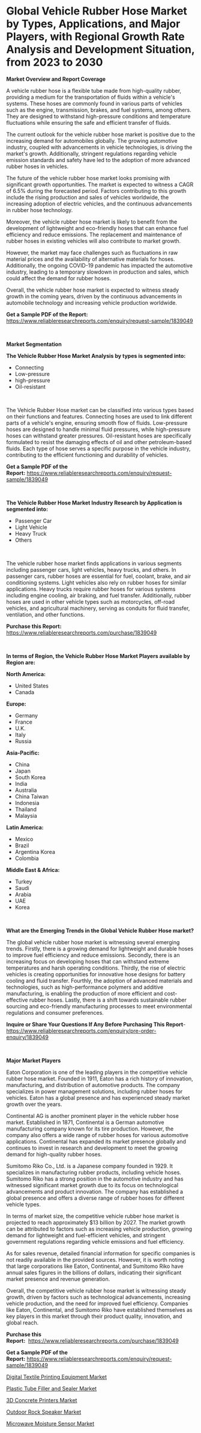 <p><h1>Global Vehicle Rubber Hose Market by Types, Applications, and Major Players, with Regional Growth Rate Analysis and Development Situation, from 2023 to 2030</h1></p><p><strong>Market Overview and Report Coverage</strong></p>
<p><p>A vehicle rubber hose is a flexible tube made from high-quality rubber, providing a medium for the transportation of fluids within a vehicle's systems. These hoses are commonly found in various parts of vehicles such as the engine, transmission, brakes, and fuel systems, among others. They are designed to withstand high-pressure conditions and temperature fluctuations while ensuring the safe and efficient transfer of fluids.</p><p>The current outlook for the vehicle rubber hose market is positive due to the increasing demand for automobiles globally. The growing automotive industry, coupled with advancements in vehicle technologies, is driving the market's growth. Additionally, stringent regulations regarding vehicle emission standards and safety have led to the adoption of more advanced rubber hoses in vehicles.</p><p>The future of the vehicle rubber hose market looks promising with significant growth opportunities. The market is expected to witness a CAGR of 6.5% during the forecasted period. Factors contributing to this growth include the rising production and sales of vehicles worldwide, the increasing adoption of electric vehicles, and the continuous advancements in rubber hose technology.</p><p>Moreover, the vehicle rubber hose market is likely to benefit from the development of lightweight and eco-friendly hoses that can enhance fuel efficiency and reduce emissions. The replacement and maintenance of rubber hoses in existing vehicles will also contribute to market growth.</p><p>However, the market may face challenges such as fluctuations in raw material prices and the availability of alternative materials for hoses. Additionally, the ongoing COVID-19 pandemic has impacted the automotive industry, leading to a temporary slowdown in production and sales, which could affect the demand for rubber hoses.</p><p>Overall, the vehicle rubber hose market is expected to witness steady growth in the coming years, driven by the continuous advancements in automobile technology and increasing vehicle production worldwide.</p></p>
<p><strong>Get a Sample PDF of the Report:</strong> <a href="https://www.reliableresearchreports.com/enquiry/request-sample/1839049">https://www.reliableresearchreports.com/enquiry/request-sample/1839049</a></p>
<p>&nbsp;</p>
<p><strong>Market Segmentation</strong></p>
<p><strong>The Vehicle Rubber Hose Market Analysis by types is segmented into:</strong></p>
<p><ul><li>Connecting</li><li>Low-pressure</li><li>high-pressure</li><li>Oil-resistant</li></ul></p>
<p>&nbsp;</p>
<p><p>The Vehicle Rubber Hose market can be classified into various types based on their functions and features. Connecting hoses are used to link different parts of a vehicle's engine, ensuring smooth flow of fluids. Low-pressure hoses are designed to handle minimal fluid pressures, while high-pressure hoses can withstand greater pressures. Oil-resistant hoses are specifically formulated to resist the damaging effects of oil and other petroleum-based fluids. Each type of hose serves a specific purpose in the vehicle industry, contributing to the efficient functioning and durability of vehicles.</p></p>
<p><strong>Get a Sample PDF of the Report:</strong>&nbsp;<a href="https://www.reliableresearchreports.com/enquiry/request-sample/1839049">https://www.reliableresearchreports.com/enquiry/request-sample/1839049</a></p>
<p>&nbsp;</p>
<p><strong>The Vehicle Rubber Hose Market Industry Research by Application is segmented into:</strong></p>
<p><ul><li>Passenger Car</li><li>Light Vehicle</li><li>Heavy Truck</li><li>Others</li></ul></p>
<p>&nbsp;</p>
<p><p>The vehicle rubber hose market finds applications in various segments including passenger cars, light vehicles, heavy trucks, and others. In passenger cars, rubber hoses are essential for fuel, coolant, brake, and air conditioning systems. Light vehicles also rely on rubber hoses for similar applications. Heavy trucks require rubber hoses for various systems including engine cooling, air braking, and fuel transfer. Additionally, rubber hoses are used in other vehicle types such as motorcycles, off-road vehicles, and agricultural machinery, serving as conduits for fluid transfer, ventilation, and other functions.</p></p>
<p><strong>Purchase this Report:</strong>&nbsp; <a href="https://www.reliableresearchreports.com/purchase/1839049">https://www.reliableresearchreports.com/purchase/1839049</a></p>
<p>&nbsp;</p>
<p><strong>In terms of Region, the Vehicle Rubber Hose Market Players available by Region are:</strong></p>
<p>
    <p> <strong> North America: </strong>
        <ul>
            <li>United States</li>
            <li>Canada</li>
        </ul>
        </p> 
    <p> <strong> Europe: </strong>
        <ul>
            <li>Germany</li>
            <li>France</li>
            <li>U.K.</li>
            <li>Italy</li>
            <li>Russia</li>
        </ul>
        </p> 
    <p> <strong> Asia-Pacific: </strong>
        <ul>
            <li>China</li>
            <li>Japan</li>
            <li>South Korea</li>
            <li>India</li>
            <li>Australia</li>
            <li>China Taiwan</li>
            <li>Indonesia</li>
            <li>Thailand</li>
            <li>Malaysia</li>
        </ul>
        </p> 
    <p> <strong> Latin America: </strong>
        <ul>
            <li>Mexico</li>
            <li>Brazil</li>
            <li>Argentina Korea</li>
            <li>Colombia</li>
        </ul>
        </p> 
    <p> <strong> Middle East & Africa: </strong>
        <ul>
            <li>Turkey</li>
            <li>Saudi</li>
            <li>Arabia</li>
            <li>UAE</li>
            <li>Korea</li>
        </ul>
    </p>
    </p>
<p>&nbsp;</p>
<p><strong>What are the Emerging Trends in the Global Vehicle Rubber Hose market?</strong></p>
<p><p>The global vehicle rubber hose market is witnessing several emerging trends. Firstly, there is a growing demand for lightweight and durable hoses to improve fuel efficiency and reduce emissions. Secondly, there is an increasing focus on developing hoses that can withstand extreme temperatures and harsh operating conditions. Thirdly, the rise of electric vehicles is creating opportunities for innovative hose designs for battery cooling and fluid transfer. Fourthly, the adoption of advanced materials and technologies, such as high-performance polymers and additive manufacturing, is enabling the production of more efficient and cost-effective rubber hoses. Lastly, there is a shift towards sustainable rubber sourcing and eco-friendly manufacturing processes to meet environmental regulations and consumer preferences.</p></p>
<p><strong>Inquire or Share Your Questions If Any Before Purchasing This Report</strong>- <a href="https://www.reliableresearchreports.com/enquiry/pre-order-enquiry/1839049">https://www.reliableresearchreports.com/enquiry/pre-order-enquiry/1839049</a></p>
<p>&nbsp;</p>
<p><strong>Major Market Players</strong></p>
<p><p>Eaton Corporation is one of the leading players in the competitive vehicle rubber hose market. Founded in 1911, Eaton has a rich history of innovation, manufacturing, and distribution of automotive products. The company specializes in power management solutions, including rubber hoses for vehicles. Eaton has a global presence and has experienced steady market growth over the years.</p><p>Continental AG is another prominent player in the vehicle rubber hose market. Established in 1871, Continental is a German automotive manufacturing company known for its tire production. However, the company also offers a wide range of rubber hoses for various automotive applications. Continental has expanded its market presence globally and continues to invest in research and development to meet the growing demand for high-quality rubber hoses.</p><p>Sumitomo Riko Co., Ltd. is a Japanese company founded in 1929. It specializes in manufacturing rubber products, including vehicle hoses. Sumitomo Riko has a strong position in the automotive industry and has witnessed significant market growth due to its focus on technological advancements and product innovation. The company has established a global presence and offers a diverse range of rubber hoses for different vehicle types.</p><p>In terms of market size, the competitive vehicle rubber hose market is projected to reach approximately $13 billion by 2027. The market growth can be attributed to factors such as increasing vehicle production, growing demand for lightweight and fuel-efficient vehicles, and stringent government regulations regarding vehicle emissions and fuel efficiency.</p><p>As for sales revenue, detailed financial information for specific companies is not readily available in the provided sources. However, it is worth noting that large corporations like Eaton, Continental, and Sumitomo Riko have annual sales figures in the billions of dollars, indicating their significant market presence and revenue generation.</p><p>Overall, the competitive vehicle rubber hose market is witnessing steady growth, driven by factors such as technological advancements, increasing vehicle production, and the need for improved fuel efficiency. Companies like Eaton, Continental, and Sumitomo Riko have established themselves as key players in this market through their product quality, innovation, and global reach.</p></p>
<p><strong>Purchase this Report:</strong>&nbsp;&nbsp;<a href="https://www.reliableresearchreports.com/purchase/1839049">https://www.reliableresearchreports.com/purchase/1839049</a></p>
<p></p>
<p><strong>Get a Sample PDF of the Report:</strong>&nbsp;<a href="https://www.reliableresearchreports.com/enquiry/request-sample/1839049">https://www.reliableresearchreports.com/enquiry/request-sample/1839049</a></p>
<p><p><a href="https://medium.com/@half.skull.am/digital-textile-printing-equipment-market-trends-and-market-analysis-forecasted-for-period-96ea7fbd7807">Digital Textile Printing Equipment Market</a></p><p><a href="https://www.linkedin.com/pulse/plastic-tube-filler-sealer-market-insights-players-forecast-epqxe/">Plastic Tube Filler and Sealer Market</a></p><p><a href="https://medium.com/@there.mix.bring/3d-concrete-printers-market-size-reveals-the-best-marketing-channels-in-global-industry-52bbe5adb914">3D Concrete Printers Market</a></p><p><a href="https://www.linkedin.com/pulse/outdoor-rock-speaker-market-share-amp-new-trends-analysis-mgnde/">Outdoor Rock Speaker Market</a></p><p><a href="https://www.linkedin.com/pulse/microwave-moisture-sensor-market-research-report-provides-gwa1e/">Microwave Moisture Sensor Market</a></p></p>